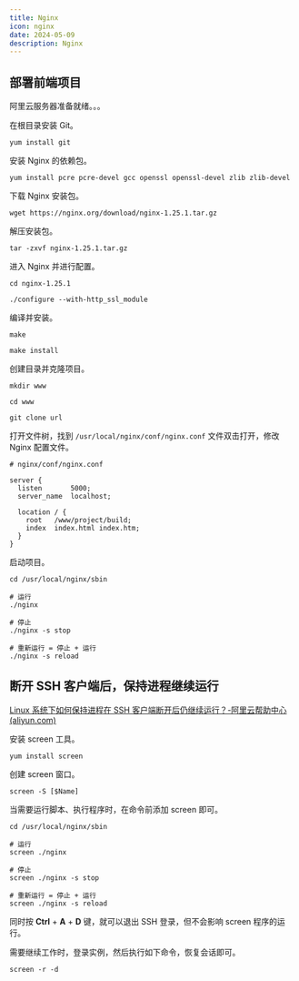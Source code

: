 ```yaml
---
title: Nginx
icon: nginx
date: 2024-05-09
description: Nginx
---
```


## 部署前端项目

阿里云服务器准备就绪。。。

在根目录安装 Git。

```shell
yum install git
```

安装 Nginx 的依赖包。

```shell
yum install pcre pcre-devel gcc openssl openssl-devel zlib zlib-devel
```

下载 Nginx 安装包。

```shell
wget https://nginx.org/download/nginx-1.25.1.tar.gz
```

解压安装包。

```shell
tar -zxvf nginx-1.25.1.tar.gz
```

进入 Nginx 并进行配置。

```shell
cd nginx-1.25.1

./configure --with-http_ssl_module
```

编译并安装。

```shell
make

make install
```

创建目录并克隆项目。

```shell
mkdir www

cd www

git clone url
```

打开文件树，找到 `/usr/local/nginx/conf/nginx.conf` 文件双击打开，修改 Nginx 配置文件。

```nginx
# nginx/conf/nginx.conf

server {
  listen       5000;
  server_name  localhost;
  
  location / {
    root   /www/project/build;
    index  index.html index.htm;
  }
}
```

启动项目。

```shell
cd /usr/local/nginx/sbin

# 运行
./nginx

# 停止
./nginx -s stop

# 重新运行 = 停止 + 运行
./nginx -s reload
```

## 断开 SSH 客户端后，保持进程继续运行

[Linux 系统下如何保持进程在 SSH 客户端断开后仍继续运行？-阿里云帮助中心 (aliyun.com)](https://help.aliyun.com/zh/ecs/support/configure-linux-to-keep-the-process-running-after-the-ssh-client-is-disconnected#a1407bd096eso)

安装 screen 工具。

```shell
yum install screen
```

创建 screen 窗口。

```shell
screen -S [$Name]
```

当需要运行脚本、执行程序时，在命令前添加 screen 即可。

```shell
cd /usr/local/nginx/sbin

# 运行
screen ./nginx

# 停止
screen ./nginx -s stop

# 重新运行 = 停止 + 运行
screen ./nginx -s reload
```

同时按 **Ctrl** + **A** + **D** 键，就可以退出 SSH 登录，但不会影响 screen 程序的运行。

需要继续工作时，登录实例，然后执行如下命令，恢复会话即可。

```shell
screen -r -d
```
